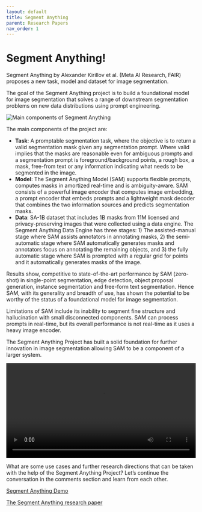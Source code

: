 ```yaml
---
layout: default
title: Segment Anything
parent: Research Papers
nav_order: 1
---
```


# Segment Anything!

Segment Anything by Alexander Kirillov et al. (Meta AI Research, FAIR) proposes a new task, model and dataset for image segmentation.

The goal of the Segment Anything project is to build a foundational model for image segmentation that solves a range of downstream segmentation problems on new data distributions using prompt engineering.

![Main components of Segment Anything](../../../assets/research-papers/1-segment-anything/img1.png)

The main components of the project are:

- **Task**: A promptable segmentation task, where the objective is to return a valid segmentation mask given any segmentation prompt. Where valid implies that the masks are reasonable even for ambiguous prompts and a segmentation prompt is foreground/background points, a rough box, a mask, free-from text or any information indicating what needs to be segmented in the image.
- **Model**: The Segment Anything Model (SAM) supports flexible prompts, computes masks in amortized real-time and is ambiguity-aware. SAM consists of a powerful image encoder that computes image embedding, a prompt encoder that embeds prompts and a lightweight mask decoder that combines the two information sources and predicts segmentation masks.
- **Data**: SA-1B dataset that includes 1B masks from 11M licensed and privacy-preserving images that were collected using a data engine. The Segment Anything Data Engine has three stages: 1) The assisted-manual stage where SAM assists annotators in annotating masks, 2) the semi-automatic stage where SAM automatically generates masks and annotators focus on annotating the remaining objects, and 3) the fully automatic stage where SAM is prompted with a regular grid for points and it automatically generates masks of the image.

Results show, competitive to state-of-the-art performance by SAM (zero-shot) in single-point segmentation, edge detection, object proposal generation, instance segmentation and free-form text segmentation. Hence SAM, with its generality and breadth of use, has shown the potential to be worthy of the status of a foundational model for image segmentation.

Limitations of SAM include its inability to segment fine structure and hallucination with small disconnected components. SAM can process prompts in real-time, but its overall performance is not real-time as it uses a heavy image encoder.

The Segment Anything Project has built a solid foundation for further innovation in image segmentation allowing SAM to be a component of a larger system.

<video width="100%" src="../../../assets/research-papers/1-segment-anything/vid1.mp4" controls title="SAM demo"></video>

What are some use cases and further research directions that can be taken with the help of the Segment Anything Project? Let’s continue the conversation in the comments section and learn from each other.

[Segment Anything Demo](https://segment-anything.com/)

[The Segment Anything research paper](https://ai.facebook.com/research/publications/segment-anything/)
